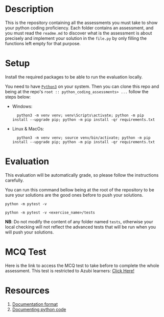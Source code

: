 # Description
This is the repository containing all the assessments you must take to show your python coding proficiency. Each folder contains an assessment, and you must read the `readme.md` to discover what is the assessment is about precisely and implement your solution in the `file.py` by only filling the functions left empty for that purpose.

# Setup
Install the required packages to be able to run the evaluation locally.

You need to have [`Python3`](https://www.python.org/) on your system. Then you can clone this repo and being at the repo's `root :: python_coding_assessments> ...`  follow the steps below:

- Windows:
        
        python3 -m venv venv; venv\Scripts\activate; python -m pip install --upgrade pip; python -m pip install -qr requirements.txt  

- Linux & MacOs:
        
        python3 -m venv venv; source venv/bin/activate; python -m pip install --upgrade pip; python -m pip install -qr requirements.txt  
<!-- 
```command
python -m pip install -qr requirements.txt
``` -->


# Evaluation
This evaluation will be automatically grade, so please follow the instructions carefully. 

You can run this command bellow being at the root of the repository to be sure your solutions are the good ones before to push your solutions.
```command
python -m pytest -v
```

```command
python -m pytest -v <exercise_name>/tests
```

**NB**: Do not modify the content of any folder named `tests`, otherwise your local checking will not reflect the advanced tests that will be run when you will push your solutions.

# MCQ Test
Here is the link to access the MCQ test to take before to complete the whole assessment. This test is restricted to Azubi learners: [Click Here!](https://forms.office.com/r/ZHD623QXcs)

# Resources
1. [Documentation format](https://numpydoc.readthedocs.io/en/latest/format.html)
1. [Documenting python code](https://realpython.com/documenting-python-code/)